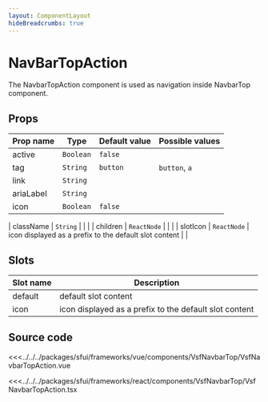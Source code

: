 ```yaml
---
layout: ComponentLayout
hideBreadcrumbs: true
---
```

# NavBarTopAction

The NavbarTopAction component is used as navigation inside NavbarTop component.

## Props

|    Prop name              |    Type          |      Default value    |     Possible values             |
|-----------------------    |----------------- |---------------        |---------------------------------|
| active     | `Boolean`    | `false`          |                 |
| tag        | `String`     | `button`         | `button`, `a`   |
| link       | `String`     |                  |                 |
| ariaLabel  | `String`     |                  |                 |
| icon       | `Boolean`    | `false`          |                 |
<!-- react -->
| className  | `String`     |                  |                 |
| children   | `ReactNode`  |                  |                 |
| slotIcon   | `ReactNode`  | icon displayed as a prefix to the default slot content |                 |
<!-- end react -->

<!-- vue -->

## Slots

| Slot name          |            Description                    |
| ---------          | -----------------------------------       |
|    default         |    default slot content                   |  
|    icon         |    icon displayed as a prefix to the default slot content                   |  

<!-- end vue -->

## Source code

<!-- vue -->
<<<../../../packages/sfui/frameworks/vue/components/VsfNavbarTop/VsfNavbarTopAction.vue
<!-- end vue -->
<!-- react -->
<<<../../../packages/sfui/frameworks/react/components/VsfNavbarTop/VsfNavbarTopAction.tsx
<!-- end react -->
